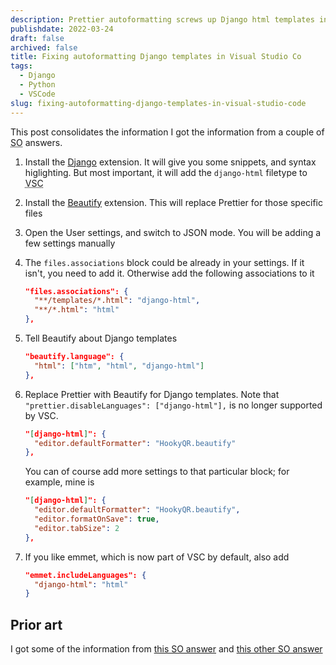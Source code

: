 ```yaml
---
description: Prettier autoformatting screws up Django html templates in Visual Studio Code. For example, it puts tags on the same line when they shouldn't be. The fix is pretty simple and involves a couple of different formatting extension.
publishdate: 2022-03-24
draft: false
archived: false
title: Fixing autoformatting Django templates in Visual Studio Co
tags:
  - Django
  - Python
  - VSCode
slug: fixing-autoformatting-django-templates-in-visual-studio-code
---
```


This post consolidates the information I got the information from a couple of <abbr title="Stack Overflow">SO</abbr> answers.

1. Install the [Django](https://github.com/vscode-django/vscode-django) extension. It will give you some snippets, and syntax higlighting. But most important, it will add the `django-html` filetype to <abbr title="Visual Studio Code">VSC</abbr>
1. Install the [Beautify](https://github.com/HookyQR/VSCodeBeautify) extension. This will replace Prettier for those specific files
1. Open the User settings, and switch to JSON mode. You will be adding a few settings manually
1. The `files.associations` block could be already in your settings. If it isn't, you need to add it. Otherwise add the following associations to it

   ```json
   "files.associations": {
     "**/templates/*.html": "django-html",
     "**/*.html": "html"
   },
   ```

1. Tell Beautify about Django templates

   ```json
   "beautify.language": {
     "html": ["htm", "html", "django-html"]
   },
   ```

1. Replace Prettier with Beautify for Django templates. Note that `"prettier.disableLanguages": ["django-html"],` is no longer supported by VSC.

   ```json
   "[django-html]": {
     "editor.defaultFormatter": "HookyQR.beautify"
   },
   ```

   You can of course add more settings to that particular block; for example, mine is

   ```json
   "[django-html]": {
     "editor.defaultFormatter": "HookyQR.beautify",
     "editor.formatOnSave": true,
     "editor.tabSize": 2
   },
   ```

1. If you like emmet, which is now part of VSC by default, also add

   ```json
   "emmet.includeLanguages": {
     "django-html": "html"
   }
   ```

## Prior art

I got some of the information from [this SO answer](https://stackoverflow.com/questions/42170561/vscode-html-autoformat-on-django-template) and [this other SO answer](https://stackoverflow.com/questions/55175822/there-is-no-document-formatter-for-django-html-files-installed/63091040#63091040)
